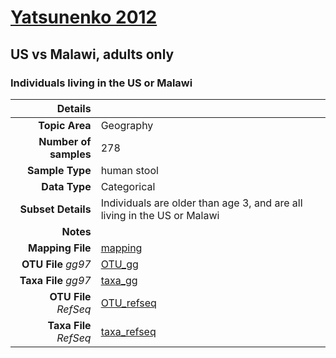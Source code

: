 # [Yatsunenko 2012]( ../docs/yatsunenko.html )
## US vs Malawi, adults only

### Individuals living in the US or Malawi

| Details                   |                                                           |
| ------------------------: |-----------------------------------------------------------|
| **Topic Area**                | Geography                                                |
| **Number of samples**         | 278                                         |
| **Sample Type**               | human stool                                         |
| **Data Type**                 | Categorical                                           |
| **Subset Details**            | Individuals are older than age 3, and are all living in the US or Malawi                                  |
| **Notes**                     |                                          |
| **Mapping File**              | [mapping]( ../datasets/yatsunenko/mapping-usa-malawi.txt)        |
| **OTU File** *gg97*           | [OTU_gg]( ../datasets/yatsunenko/gg/otutable.txt)          |
| **Taxa File** *gg97*          | [taxa_gg]( ../datasets/yatsunenko/gg/taxatable.txt)        |
| **OTU File** *RefSeq*         | [OTU_refseq]( ../datasets/yatsunenko/refseq/otutable.txt)  |
| **Taxa File** *RefSeq*        | [taxa_refseq]( ../datasets/yatsunenko/refseq/taxatable.txt)|